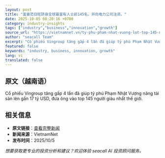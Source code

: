 ```yaml
---
layout: post
title: "富豪范日旺跻身全球最富有人士前145名，并向电力公司注资。"
date: 2025-10-05 08:20:16 +0700
category: industry-insights
tags: ["industry","business","innovation","growth"]
source_url: "https://vietnamnet.vn/ty-phu-pham-nhat-vuong-lot-top-145-nguoi-giau-nhat-hanh-tinh-2449301.html"
author: "seacall Team"
excerpt: "Cổ phiếu Vingroup tăng gấp 4 lần đã giúp tỷ phú Phạm Nhật Vượng nâng tài sản lên gần 17 tỷ USD, đưa ông vào top 145 người giàu nhất thế giới...."
featured: false
keywords: "industry, business, innovation, growth"
lang: vi
translated: false
---
```


## 原文（越南语）

Cổ phiếu Vingroup tăng gấp 4 lần đã giúp tỷ phú Phạm Nhật Vượng nâng tài sản lên gần 17 tỷ USD, đưa ông vào top 145 người giàu nhất thế giới.

## 相关信息

- **原文链接**：[查看完整新闻](https://vietnamnet.vn/ty-phu-pham-nhat-vuong-lot-top-145-nguoi-giau-nhat-hanh-tinh-2449301.html)
- **新闻来源**：VietnamNet
- **发布时间**：2025/10/5

*想要获取更专业的投资分析和建议？欢迎体验 seacall AI 投资顾问服务。*